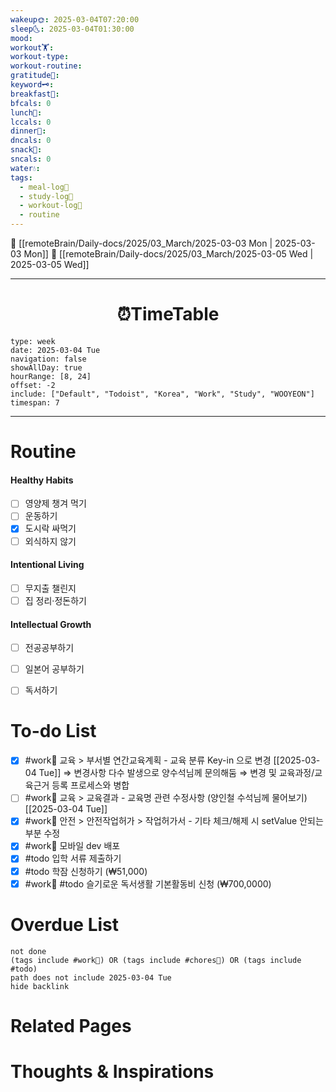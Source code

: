 ```yaml
---
wakeup🌞: 2025-03-04T07:20:00
sleep🌜: 2025-03-04T01:30:00
mood: 
workout🏋️: 
workout-type: 
workout-routine: 
gratitude🙏: 
keyword🗝️: 
breakfast🍳: 
bfcals: 0
lunch🍚: 
lccals: 0
dinner🥗: 
dncals: 0
snack🍬: 
sncals: 0
water💧: 
tags:
  - meal-log📝
  - study-log📓
  - workout-log💪
  - routine
---
```


🔺 [[remoteBrain/Daily-docs/2025/03_March/2025-03-03 Mon | 2025-03-03 Mon]]
🔻 [[remoteBrain/Daily-docs/2025/03_March/2025-03-05 Wed | 2025-03-05 Wed]]
___
<h1> <center>⏰TimeTable </center> </h1>

```gEvent
type: week
date: 2025-03-04 Tue
navigation: false
showAllDay: true
hourRange: [8, 24]
offset: -2
include: ["Default", "Todoist", "Korea", "Work", "Study", "WOOYEON"]
timespan: 7
```

--- 


# Routine 

####  Healthy Habits
- [ ] 영양제 챙겨 먹기
- [ ] 운동하기
- [x] 도시락 싸먹기
- [ ] 외식하지 않기 

####  Intentional Living 
- [ ] 무지출 챌린지 
- [ ] 집 정리·정돈하기

#### Intellectual Growth
- [ ] 전공공부하기
- [ ] 일본어 공부하기
- [ ] 독서하기



# To-do List

- [x] #work💼 교육 > 부서별 연간교육계획 - 교육 분류 Key-in 으로 변경 [[2025-03-04 Tue]] ⇒ 변경사항 다수 발생으로 양수석님께 문의해둠 ⇒ 변경 및 교육과정/교육근거 등록 프로세스와 병합
- [ ] #work💼 교육 > 교육결과 - 교육명 관련 수정사항 (양인철 수석님께 물어보기)  [[2025-03-04 Tue]]
- [x] #work💼 안전 > 안전작업허가 > 작업허가서 - 기타 체크/해제 시 setValue 안되는 부분 수정
- [x] #work💼 모바일 dev 배포
- [x] #todo 입학 서류 제출하기
- [x] #todo 학잠 신청하기 (₩51,000)
- [x] #work💼 #todo 슬기로운 독서생활 기본활동비 신청 (₩700,0000)

# Overdue List
```tasks
not done
(tags include #work💼) OR (tags include #chores🧺) OR (tags include #todo)
path does not include 2025-03-04 Tue
hide backlink
```

# Related Pages



# Thoughts & Inspirations

